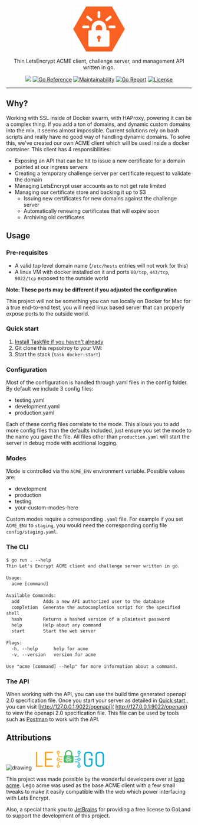 <div align="center">

![](docs/img/acme.png) 

Thin LetsEncrypt ACME client, challenge server, and management API written in go.

![](https://img.shields.io/static/v1?label=GO&message=1.17%2B&color=02add8&logo=go&style=flat)
[![Go Reference](https://img.shields.io/static/v1?label=docs&message=reference&color=027d9c&logo=go&style=flat&logoColor=white)](https://pkg.go.dev/github.com/Celtech/ACME)
[![Maintainability](https://api.codeclimate.com/v1/badges/a1cceefd5974884a643d/maintainability)](https://codeclimate.com/github/Celtech/ACME/maintainability?style=flat)
[![Go Report](https://goreportcard.com/badge/github.com/Celtech/ACME?style=flat)](https://goreportcard.com/report/github.com/Celtech/ACME)
[![License](https://img.shields.io/static/v1?label=license&message=MIT&color=green&style=flat)](LICENSE.md)

</div>

<hr>

## Why?

Working with SSL inside of Docker swarm, with HAProxy, powering it can be a complex
thing. If you add a ton of domains, and dynamic custom domains into the mix, it
seems almost impossible. Current solutions rely on bash scripts and really have
no good way of handling dynamic domains. To solve this, we've created our own ACME
client which will be used inside a docker container. This client has 4
responsibilities:

- Exposing an API that can be hit to issue a new certificate for a domain pointed at
  our ingress servers
- Creating a temporary challenge server per certificate request to validate the domain
- Managing LetsEncrypt user accounts as to not get rate limited
- Managing our certificate store and backing it up to S3
  - Issuing new certificates for new domains against the challenge server
  - Automatically renewing certificates that will expire soon
  - Archiving old certificates

## Usage

### Pre-requisites

- A valid top level domain name (`/etc/hosts` entries will not work for this)
- A linux VM with docker installed on it and ports `80/tcp`, `443/tcp`, `9022/tcp`
  exposed to the outside world

**Note: These ports may be different if you adjusted the configuration**

This project will not be something you can run locally on Docker for Mac for a true
end-to-end test, you will need linux based server that can properly expose ports to
the outside world.

### Quick start

1. [Install Taskfile if you haven't already](https://taskfile.dev/installation/)
2. Git clone this repsoitroy to your VM:
3. Start the stack (`task docker:start`)

### Configuration

Most of the configuration is handled through yaml files in the config folder.
By default we include 3 config files:

- testing.yaml
- development.yaml
- production.yaml

Each of these config files correlate to the mode. This allows you to add more
config files than the defaults included, just ensure you set the mode to the
name you gave the file. All files other than `production.yaml` will start the
server in debug mode with additional logging.

### Modes

Mode is controlled via the `ACME_ENV` environment variable. Possible values are:

- development
- production
- testing
- your-custom-modes-here

Custom modes require a corresponding `.yaml` file. For example if you set `ACME_ENV` 
to `staging`, you would need the corresponding config file `config/staging.yaml`.

### The CLI

```text
$ go run . --help
Thin Let's Encrypt ACME client and challenge server written in go.

Usage:
  acme [command]

Available Commands:
  add         Adds a new API authorized user to the database
  completion  Generate the autocompletion script for the specified shell
  hash        Returns a hashed version of a plaintext password
  help        Help about any command
  start       Start the web server

Flags:
  -h, --help      help for acme
  -v, --version   version for acme

Use "acme [command] --help" for more information about a command.
```

### The API

When working with the API, you can use the build time generated openapi 2.0 
specification  file. Once you start your server as detailed in [Quick start
](#quick-start), you can visit [http://127.0.0.1:9022/openapi](
http://127.0.0.1:9022/openapi) to view the openapi 2.0 specification file. 
This file can be used by tools such as [Postman](https://www.postman.com/)
to work with the API.

## Attributions

<p float="left">
<img src="https://plugins.jetbrains.com/static/versions/22143/jetbrains-simple.svg" alt="drawing" width="100"/>
<img src="https://github.com/go-acme/lego/raw/master/docs/static/images/lego-logo.min.svg" alt="Lego ACME Logo" width="200"/>
</p>

This project was made possible by the wonderful developers over at [lego
acme](https://github.com/go-acme/lego). Lego acme was used as the base
ACME client with a few small tweaks to make it easily compatible with the web
which power interfacing with Lets Encrypt.

Also, a special thank you to [JetBrains](https://jb.gg/OpenSourceSupport) for 
providing a free license to GoLand to support the development of this project.
